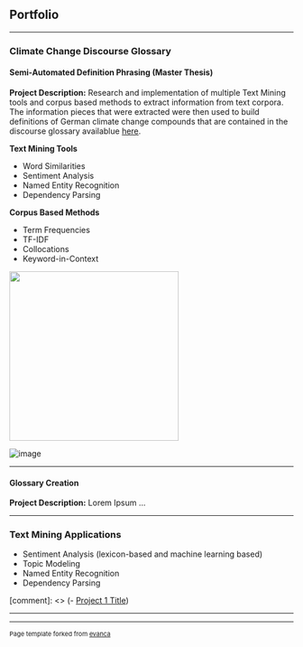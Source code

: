 ## Portfolio

---

### Climate Change Discourse Glossary  

#### Semi-Automated Definition Phrasing (Master Thesis)
**Project Description:** Research and implementation of multiple Text Mining tools and corpus based methods to 
extract information from text corpora. The information pieces that were extracted were then used to build definitions of 
German climate change compounds that are contained in the discourse glossary availablue [here](http://www.klimadiskurs.info).

**Text Mining Tools**
- Word Similarities
- Sentiment Analysis
- Named Entity Recognition
- Dependency Parsing

**Corpus Based Methods**
- Term Frequencies
- TF-IDF
- Collocations
- Keyword-in-Context

<img src="https://github.com/ajgoecke/ajgoecke.github.io/assets/59655309/c560981e-f1ab-48cd-a43c-844c358e239f"  width="300" height="300">

![image](https://github.com/ajgoecke/ajgoecke.github.io/assets/59655309/c560981e-f1ab-48cd-a43c-844c358e239f)

---
#### Glossary Creation
**Project Description:** Lorem Ipsum ...

---

### Text Mining Applications
- Sentiment Analysis (lexicon-based and machine learning based)
- Topic Modeling 
- Named Entity Recognition
- Dependency Parsing

[comment]: <> (- [Project 1 Title](http://example.com/))

---




---
<p style="font-size:11px">Page template forked from <a href="https://github.com/evanca/quick-portfolio">evanca</a></p>
<!-- Remove above link if you don't want to attibute -->
